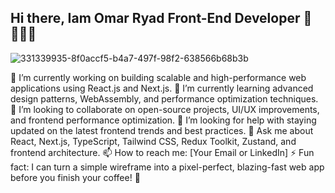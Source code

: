 ## Hi there, Iam Omar Ryad Front-End Developer 👋👨🏻‍💻

![331339935-8f0accf5-b4a7-497f-98f2-638566b68b3b](https://github.com/user-attachments/assets/5ff8e3cf-3ad6-48bf-b9b1-eb71c54fcfba)

🔭 I’m currently working on building scalable and high-performance web applications using React.js and Next.js.
🌱 I’m currently learning advanced design patterns, WebAssembly, and performance optimization techniques.
👯 I’m looking to collaborate on open-source projects, UI/UX improvements, and frontend performance optimization.
🤔 I’m looking for help with staying updated on the latest frontend trends and best practices.
💬 Ask me about React, Next.js, TypeScript, Tailwind CSS, Redux Toolkit, Zustand, and frontend architecture.
📫 How to reach me: [Your Email or LinkedIn]
⚡ Fun fact: I can turn a simple wireframe into a pixel-perfect, blazing-fast web app before you finish your coffee! 🚀
